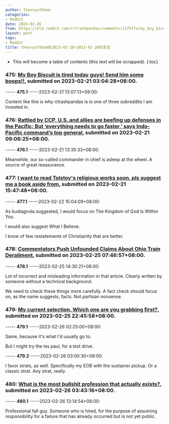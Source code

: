```yaml
---
author: theoryofdoom
categories:
- Reddit
date: 2023-02-26
from: https://old.reddit.com/r/trashpandas/comments/117hffo/my_boy_biscuit_is_tired_today_guys_send_him_some/
layout: post
tags:
- Reddit
title: theoryofdoom在2023-02-20~2023-02-26的言论
---
```


* This will become a table of contents (this text will be scrapped).
{:toc}

### 475: [My Boy Biscuit is tired today guys! Send him some boops!!](https://old.reddit.com/r/trashpandas/comments/117hffo/my_boy_biscuit_is_tired_today_guys_send_him_some/), submitted on 2023-02-21 03:04:28+08:00.

----- __475.1__ -----2023-02-21 13:07:13+08:00:

Content like this is why r/trashpandas is is one of three subreddits I am invested in.

### 476: [Rattled by CCP, U.S. and allies are beefing up defenses in the Pacific: But ‘everything needs to go faster,’ says Indo-Pacific command’s top general](https://old.reddit.com/r/NewColdWar/comments/117q97u/rattled_by_ccp_us_and_allies_are_beefing_up/), submitted on 2023-02-21 09:06:25+08:00.

----- __476.1__ -----2023-02-21 13:35:33+08:00:

Meanwhile, our so-called commander in chief is asleep at the wheel.  A source of great reassurance.

### 477: [I want to read Tolstoy's religious works soon, pls suggest me a book aside from](https://old.reddit.com/r/tolstoy/comments/117xtzv/i_want_to_read_tolstoys_religious_works_soon_pls/), submitted on 2023-02-21 15:47:48+08:00.

----- __477.1__ -----2023-02-22 15:04:09+08:00:

As kudiagnola suggested, I would focus on The Kingdom of God Is Within You.

I would also suggest What I Believe.

I know of few restatements of Christianity that are better.

### 478: [Commentators Push Unfounded Claims About Ohio Train Derailment](https://old.reddit.com/r/Disinfo/comments/11b5xet/commentators_push_unfounded_claims_about_ohio/), submitted on 2023-02-25 07:46:57+08:00.

----- __478.1__ -----2023-02-25 14:30:21+08:00:

Lot of incorrect and misleading information in that article.  Clearly written by someone without a technical background.  

We need to check these things more carefully.  A fact check should focus on, as the name suggests, facts.  Not partisan nonsense.

### 479: [My current selection. Which one are you grabbing first?](https://old.reddit.com/r/guitars/comments/11bmnew/my_current_selection_which_one_are_you_grabbing/), submitted on 2023-02-25 22:45:58+08:00.

----- __479.1__ -----2023-02-26 02:25:00+08:00:

Same, because it's what I'd usually go to.  

But I might try the les paul, for a test drive.

----- __479.2__ -----2023-02-26 03:00:30+08:00:

I favor strats, as well.  Specifically my EOB with the sustainer pickup.  Or a classic strat.  Any strat, really.

### 480: [What is the most bullshit profession that actually exists?](https://old.reddit.com/r/AskReddit/comments/11btq7y/what_is_the_most_bullshit_profession_that/), submitted on 2023-02-26 03:43:16+08:00.

----- __480.1__ -----2023-02-26 13:14:54+08:00:

Professional fall guy.  Someone who is hired, for the purpose of assuming responsibility for a failure that has already occurred but is not yet public.

